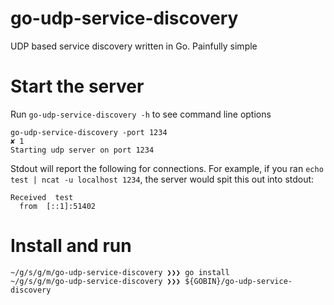 # go-udp-service-discovery
UDP based service discovery written in Go. Painfully simple

# Start the server

Run `go-udp-service-discovery -h` to see command line options

```
go-udp-service-discovery -port 1234                                                                                                               ✘ 1
Starting udp server on port 1234
```

Stdout will report the following for connections. For example, if you ran `echo test | ncat -u localhost 1234`, the server would spit this out into stdout:

```
Received  test
  from  [::1]:51402

```

# Install and run

```
~/g/s/g/m/go-udp-service-discovery ❯❯❯ go install                                                                             
~/g/s/g/m/go-udp-service-discovery ❯❯❯ ${GOBIN}/go-udp-service-discovery
```
